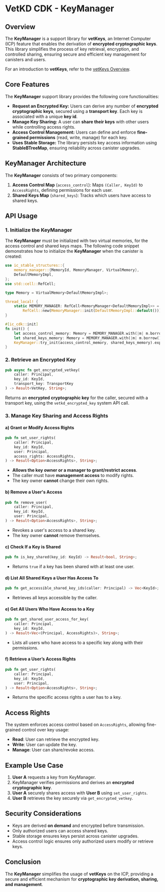 # VetKD CDK - KeyManager

## Overview
The **KeyManager** is a support library for **vetKeys**, an Internet Computer (ICP) feature that enables the derivation of **encrypted cryptographic keys**. This library simplifies the process of key retrieval, encryption, and controlled sharing, ensuring secure and efficient key management for canisters and users.

For an introduction to **vetKeys**, refer to the [vetKeys Overview](...).

## Core Features
The **KeyManager** support library provides the following core functionalities:

- **Request an Encrypted Key:** Users can derive any number of **encrypted cryptographic keys**, secured using a **transport key**. Each key is associated with a unique **key id**.
- **Manage Key Sharing:** A user can **share their keys** with other users while controlling access rights.
- **Access Control Management:** Users can define and enforce **fine-grained permissions** (read, write, manage) for each key.
- **Uses Stable Storage:** The library persists key access information using **StableBTreeMap**, ensuring reliability across canister upgrades.

## KeyManager Architecture
The **KeyManager** consists of two primary components:
1. **Access Control Map** (`access_control`): Maps `(Caller, KeyId)` to `AccessRights`, defining permissions for each user.
2. **Shared Keys Map** (`shared_keys`): Tracks which users have access to shared keys.


## API Usage

### 1. Initialize the KeyManager

The **KeyManager** must be initialized with two virtual memories, for the access control and shared keys maps. The following code snippet demonstrates how to initialize the **KeyManager** when the canister is created:

```rust
use ic_stable_structures::{
    memory_manager::{MemoryId, MemoryManager, VirtualMemory},
    DefaultMemoryImpl,
};
use std::cell::RefCell;

type Memory = VirtualMemory<DefaultMemoryImpl>;

thread_local! {
    static MEMORY_MANAGER: RefCell<MemoryManager<DefaultMemoryImpl>> =
        RefCell::new(MemoryManager::init(DefaultMemoryImpl::default()));
}

#[ic_cdk::init]
fn init() {
    let access_control_memory: Memory = MEMORY_MANAGER.with(|m| m.borrow().get(MemoryId::new(0)));
    let shared_keys_memory: Memory = MEMORY_MANAGER.with(|m| m.borrow().get(MemoryId::new(1)));
    KeyManager::try_init(access_control_memory, shared_keys_memory).expect("failed to initialize memory");
}
```

### 2. Retrieve an Encrypted Key
```rust
pub async fn get_encrypted_vetkey(
    caller: Principal,
    key_id: KeyId,
    transport_key: TransportKey
) -> Result<VetKey, String>;
```
Returns an **encrypted cryptographic key** for the caller, secured with a transport key, using the `vetkd_encrypted_key` system API call.

### 3. Manage Key Sharing and Access Rights
#### a) Grant or Modify Access Rights
```rust
pub fn set_user_rights(
    caller: Principal,
    key_id: KeyId,
    user: Principal,
    access_rights: AccessRights,
) -> Result<Option<AccessRights>, String>;
```
- **Allows the key owner or a manager to grant/restrict access**.
- The caller must have **management access** to modify rights.
- The key owner **cannot** change their own rights.

#### b) Remove a User's Access
```rust
pub fn remove_user(
    caller: Principal,
    key_id: KeyId,
    user: Principal,
) -> Result<Option<AccessRights>, String>;
```
- Revokes a user's access to a shared key.
- The key owner **cannot** remove themselves.

#### c) Check If a Key is Shared
```rust
pub fn is_key_shared(key_id: KeyId) -> Result<bool, String>;
```
- Returns `true` if a key has been shared with at least one user.

#### d) List All Shared Keys a User Has Access To
```rust
pub fn get_accessible_shared_key_ids(caller: Principal) -> Vec<KeyId>;
```
- Retrieves all keys accessible by the caller.

#### e) Get All Users Who Have Access to a Key
```rust
pub fn get_shared_user_access_for_key(
    caller: Principal,
    key_id: KeyId,
) -> Result<Vec<(Principal, AccessRights)>, String>;
```
- Lists all users who have access to a specific key along with their permissions.

#### f) Retrieve a User’s Access Rights
```rust
pub fn get_user_rights(
    caller: Principal,
    key_id: KeyId,
    user: Principal,
) -> Result<Option<AccessRights>, String>;
```
- Returns the specific access rights a user has to a key.

## Access Rights
The system enforces access control based on `AccessRights`, allowing fine-grained control over key usage:
- **Read**: User can retrieve the encrypted key.
- **Write**: User can update the key.
- **Manage**: User can share/revoke access.

## Example Use Case
1. **User A** requests a key from KeyManager.
2. KeyManager verifies permissions and derives an **encrypted cryptographic key**.
3. **User A** securely shares access with **User B** using `set_user_rights`.
4. **User B** retrieves the key securely via `get_encrypted_vetkey`.

## Security Considerations
- Keys are derived **on demand** and encrypted before transmission.
- Only authorized users can access shared keys.
- Stable storage ensures keys persist across canister upgrades.
- Access control logic ensures only authorized users modify or retrieve keys.

## Conclusion
The **KeyManager** simplifies the usage of **vetKeys** on the ICP, providing a secure and efficient mechanism for **cryptographic key derivation, sharing, and management**.

